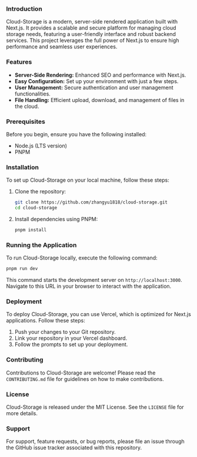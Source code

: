 ### Introduction

Cloud-Storage is a modern, server-side rendered application built with Next.js. It provides a scalable and secure platform for managing cloud storage needs, featuring a user-friendly interface and robust backend services. This project leverages the full power of Next.js to ensure high performance and seamless user experiences.

### Features

- **Server-Side Rendering:** Enhanced SEO and performance with Next.js.
- **Easy Configuration:** Set up your environment with just a few steps.
- **User Management:** Secure authentication and user management functionalities.
- **File Handling:** Efficient upload, download, and management of files in the cloud.

### Prerequisites

Before you begin, ensure you have the following installed:

- Node.js (LTS version)
- PNPM

### Installation

To set up Cloud-Storage on your local machine, follow these steps:

1. Clone the repository:

   ```bash
   git clone https://github.com/zhangyu1818/cloud-storage.git
   cd cloud-storage
   ```

2. Install dependencies using PNPM:
   ```bash
   pnpm install
   ```

### Running the Application

To run Cloud-Storage locally, execute the following command:

```bash
pnpm run dev
```

This command starts the development server on `http://localhost:3000`. Navigate to this URL in your browser to interact with the application.

### Deployment

To deploy Cloud-Storage, you can use Vercel, which is optimized for Next.js applications. Follow these steps:

1. Push your changes to your Git repository.
2. Link your repository in your Vercel dashboard.
3. Follow the prompts to set up your deployment.

### Contributing

Contributions to Cloud-Storage are welcome! Please read the `CONTRIBUTING.md` file for guidelines on how to make contributions.

### License

Cloud-Storage is released under the MIT License. See the `LICENSE` file for more details.

### Support

For support, feature requests, or bug reports, please file an issue through the GitHub issue tracker associated with this repository.
